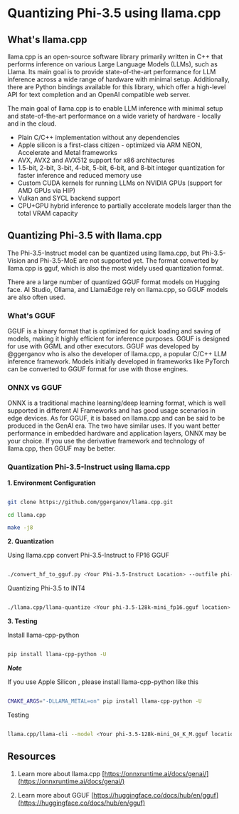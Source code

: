 # **Quantizing Phi-3.5 using llama.cpp**

## **What's llama.cpp**

llama.cpp is an open-source software library primarily written in C++ that performs inference on various Large Language Models (LLMs), such as Llama. Its main goal is to provide state-of-the-art performance for LLM inference across a wide range of hardware with minimal setup. Additionally, there are Python bindings available for this library, which offer a high-level API for text completion and an OpenAI compatible web server.

The main goal of llama.cpp is to enable LLM inference with minimal setup and state-of-the-art performance on a wide variety of hardware - locally and in the cloud.

- Plain C/C++ implementation without any dependencies
- Apple silicon is a first-class citizen - optimized via ARM NEON, Accelerate and Metal frameworks
- AVX, AVX2 and AVX512 support for x86 architectures
- 1.5-bit, 2-bit, 3-bit, 4-bit, 5-bit, 6-bit, and 8-bit integer quantization for faster inference and reduced memory use
- Custom CUDA kernels for running LLMs on NVIDIA GPUs (support for AMD GPUs via HIP)
- Vulkan and SYCL backend support
- CPU+GPU hybrid inference to partially accelerate models larger than the total VRAM capacity

## **Quantizing Phi-3.5 with llama.cpp**

The Phi-3.5-Instruct model can be quantized using llama.cpp, but Phi-3.5-Vision and Phi-3.5-MoE are not supported yet. The format converted by llama.cpp is gguf, which is also the most widely used quantization format.

There are a large number of quantized GGUF format models on Hugging face. AI Studio, Ollama, and LlamaEdge rely on llama.cpp, so GGUF models are also often used.

### **What's GGUF**

GGUF is a binary format that is optimized for quick loading and saving of models, making it highly efficient for inference purposes. GGUF is designed for use with GGML and other executors. GGUF was developed by @ggerganov who is also the developer of llama.cpp, a popular C/C++ LLM inference framework. Models initially developed in frameworks like PyTorch can be converted to GGUF format for use with those engines.

### **ONNX vs GGUF**

ONNX is a traditional machine learning/deep learning format, which is well supported in different AI Frameworks and has good usage scenarios in edge devices. As for GGUF, it is based on llama.cpp and can be said to be produced in the GenAI era. The two have similar uses. If you want better performance in embedded hardware and application layers, ONNX may be your choice. If you use the derivative framework and technology of llama.cpp, then GGUF may be better.

### **Quantization Phi-3.5-Instruct using llama.cpp**

**1. Environment Configuration**


```bash

git clone https://github.com/ggerganov/llama.cpp.git

cd llama.cpp

make -j8

```


**2. Quantization**

Using llama.cpp convert Phi-3.5-Instruct to FP16 GGUF


```bash

./convert_hf_to_gguf.py <Your Phi-3.5-Instruct Location> --outfile phi-3.5-128k-mini_fp16.gguf

```

Quantizing Phi-3.5 to INT4


```bash

./llama.cpp/llama-quantize <Your phi-3.5-128k-mini_fp16.gguf location> ./gguf/phi-3.5-128k-mini_Q4_K_M.gguf Q4_K_M

```


**3. Testing**

Install llama-cpp-python


```bash

pip install llama-cpp-python -U

```

***Note*** 

If you use Apple Silicon , please install llama-cpp-python like this


```bash

CMAKE_ARGS="-DLLAMA_METAL=on" pip install llama-cpp-python -U

```

Testing 


```bash

llama.cpp/llama-cli --model <Your phi-3.5-128k-mini_Q4_K_M.gguf location> --prompt "<|user|>\nCan you introduce .NET<|end|>\n<|assistant|>\n"  --gpu-layers 10

```



## **Resources**

1. Learn more about llama.cpp [https://onnxruntime.ai/docs/genai/](https://onnxruntime.ai/docs/genai/)

2. Learn more about GGUF [https://huggingface.co/docs/hub/en/gguf](https://huggingface.co/docs/hub/en/gguf)



